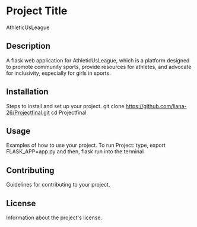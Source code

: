 # Project Title
AthleticUsLeague

## Description
A flask web application for AthleticUsLeague, which is a platform designed to promote community sports, provide resources for athletes, and advocate for inclusivity, especially for girls in sports.

## Installation
Steps to install and set up your project.
git clone https://github.com/liana-26/Projectfinal.git
cd Projectfinal

## Usage
Examples of how to use your project.
To run Project:
type,
export FLASK_APP=app.py
and then,
flask run
into the terminal

## Contributing
Guidelines for contributing to your project.

## License
Information about the project's license.
